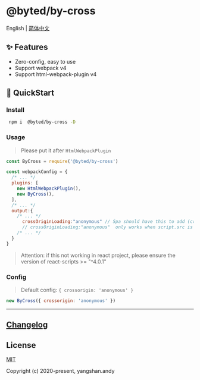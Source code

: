 # @byted/by-cross

English | [简体中文](./README.zh-CN.md)

## ✨ Features

- Zero-config, easy to use
- Support webpack v4
- Support html-webpack-plugin v4

## 🚀 QuickStart

### Install

```bash
 npm i  @byted/by-cross -D
```

### Usage

> Please put it after `HtmlWebpackPlugin`

```js
const ByCross = require('@byted/by-cross')

const webpackConfig = {
  /* ... */
  plugins: [
    new HtmlWebpackPlugin(),
    new ByCross(),
  ],
  /* ... */
  output:{
    /* ... */
      crossOriginLoading:"anonymous" // Spa should have this to add (crossorigin) to script tag dynamically.
      // crossOriginLoading:"anonymous"  only works when script.src is  different from site's origin
    /* ... */
  }
}
```
> Attention:  if this not working in react project, please ensure the version of react-scripts  >= "^4.0.1"

### Config

> Default config: `{ crossorigin: 'anonymous' }`

```js
new ByCross({ crossorigin: 'anonymous' })
```

---


## [Changelog](./CHANGELOG.md)

## License

[MIT](http://opensource.org/licenses/MIT)

Copyright (c) 2020-present, yangshan.andy
